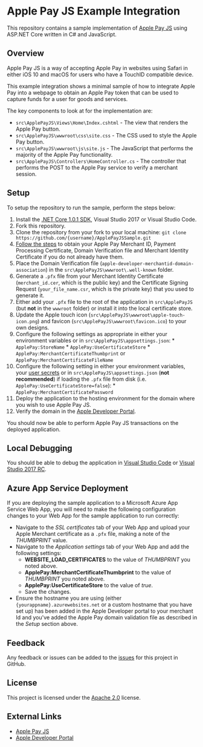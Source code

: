 # Apple Pay JS Example Integration

This repository contains a sample implementation of [Apple Pay JS](https://developer.apple.com/reference/applepayjs/) using ASP.NET Core written in C# and JavaScript.

## Overview

Apple Pay JS is a way of accepting Apple Pay in websites using Safari in either iOS 10 and macOS for users who have a TouchID compatible device.

This example integration shows a minimal sample of how to integrate Apple Pay into a webpage to obtain an Apple Pay token that can be used to capture funds for a user for goods and services.

The key components to look at for the implementation are:

  * ```src\ApplePayJS\Views\Home\Index.cshtml``` - The view that renders the Apple Pay button.
  * ```src\ApplePayJS\wwwroot\css\site.css``` - The CSS used to style the Apple Pay button.
  * ```src\ApplePayJS\wwwroot\js\site.js``` - The JavaScript that performs the majority of the Apple Pay functionality.
  * ```src\ApplePayJS\Controllers\HomeController.cs``` - The controller that performs the POST to the Apple Pay service to verify a merchant session.

## Setup

To setup the repository to run the sample, perform the steps below:

  1. Install the [.NET Core 1.0.1 SDK](https://www.microsoft.com/net/download/core), Visual Studio 2017 or Visual Studio Code.
  1. Fork this repository.
  1. Clone the repository from your fork to your local machine: ```git clone https://github.com/{username}/ApplePayJSSample.git```
  1. [Follow the steps](https://developer.apple.com/reference/applepayjs#2193397) to obtain your Apple Pay Merchant ID, Payment Processing Certificate, Domain Verification file and Merchant Identity Certificate if you do not already have them.
  1. Place the Domain Verification file (```apple-developer-merchantid-domain-association```) in the ```src\ApplePayJS\wwwroot\.well-known``` folder.
  1. Generate a ```.pfx``` file from your Merchant Identity Certificate (```merchant_id.cer```, which is the public key) and the Certificate Signing Request (```your_file_name.csr```, which is the private key) that you used to generate it.
  1. Either add your ```.pfx``` file to the root of the application in ```src\ApplePayJS``` (but **not** in the ```wwwroot``` folder) or install it into the local certificate store.
  1. Update the Apple touch icon (```src\ApplePayJS\wwwroot\apple-touch-icon.png```) and favicon (```src\ApplePayJS\wwwroot\favicon.ico```) to your own designs.
  1. Configure the following settings as appropriate in either your environment variables or in ```src\ApplePayJS\appsettings.json```:
    * ```ApplePay:StoreName```
    * ```ApplePay:UseCertificateStore```
    * ```ApplePay:MerchantCertificateThumbprint``` or ```ApplePay:MerchantCertificateFileName```
  1. Configure the following setting in either your environment variables, your [user secrets](https://docs.asp.net/en/latest/security/app-secrets.html#secret-manager) or in ```src\ApplePayJS\appsettings.json``` (**not recommended**) if loading the ```.pfx``` file from disk (i.e. ```ApplePay:UseCertificateStore=false```):
    * ```ApplePay:MerchantCertificatePassword```
  1. Deploy the application to the hosting environment for the domain where you wish to use Apple Pay JS.
  1. Verify the domain in the [Apple Developer Portal](https://developer.apple.com/account/).

You should now be able to perform Apple Pay JS transactions on the deployed application.

## Local Debugging

You should be able to debug the application in [Visual Studio Code](https://code.visualstudio.com/) or [Visual Studio 2017 RC](https://www.visualstudio.com/downloads/).

## Azure App Service Deployment

If you are deploying the sample application to a Microsoft Azure App Service Web App, you will need to make the following configuration changes to your Web App for the sample application to run correctly:

  * Navigate to the _SSL certificates_ tab of your Web App and upload your Apple Merchant certificate as a ```.pfx``` file, making a note of the _THUMBPRINT_ value.
  * Navigate to the _Application settings_ tab of your Web App and add the following settings:
    * **WEBSITE_LOAD_CERTIFICATES** to the value of _THUMBPRINT_ you noted above.
    * **ApplePay:MerchantCertificateThumbprint** to the value of _THUMBPRINT_ you noted above.
    * **ApplePay:UseCertificateStore** to the value of _true_.
    * Save the changes.
  * Ensure the hostname you are using (either ```{yourappname}.azurewebsites.net``` or a custom hostname that you have set up) has been added in the Apple Developer portal to your merchant Id and you've added the Apple Pay domain validation file as described in the _Setup_ section above.

## Feedback

Any feedback or issues can be added to the [issues](https://github.com/justeat/ApplePayJSSample/issues) for this project in GitHub.

## License

This project is licensed under the [Apache 2.0](https://github.com/justeat/ApplePayJSSample/blob/master/LICENSE) license.

## External Links

  * [Apple Pay JS](https://developer.apple.com/reference/applepayjs)
  * [Apple Developer Portal](https://developer.apple.com/account/)
